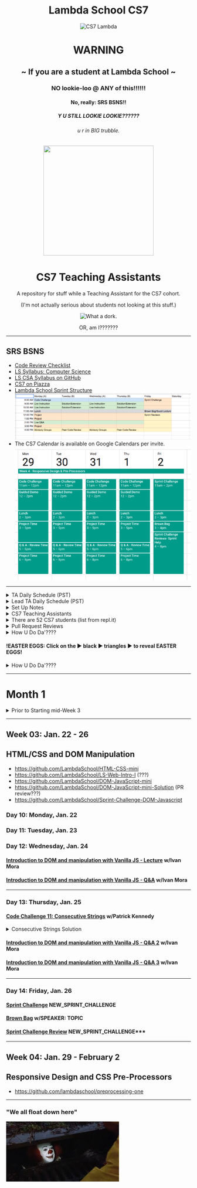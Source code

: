 <h1 align="center">Lambda School CS7</h1>

<div align="center"><img src="https://i.imgur.com/rVVk3pe.png" alt="CS7 Lambda" height="300px" width="300px"></div>

<h1 align="center"><b>WARNING</b></h1>
<h2 align="center">~ If you are a student at Lambda School ~</h2>
<h3 align="center">NO lookie-loo @ ANY of this!!!!!!</h3>
<h4 align="center">No, really: SRS BSNS!!</h4>
<h5 align="center">Y U STILL LOOKIE LOOKIE??????</h5>
<h6 align="center">u r in BIG trubble.</h6>

<div align="center"><img src="https://orig00.deviantart.net/d0b8/f/2015/167/8/5/blue_lambda_as_hecu_marine_by_hanif1807-d8xkuq4.png" height="300px" width="300px"></div>

<h1 align="center">CS7 Teaching Assistants</h1>
<p align="center">A repository for stuff while a Teaching Assistant for the CS7 cohort.</p>
<p align="center">(I'm not actually serious about students not looking at this stuff.)</p>

<div align="center"><img src="https://i.imgur.com/rrQsSj7.jpg" alt="What a dork."></div>

<p align="center">OR, am I???????<p>

***

## SRS BSNS

- [Code Review Checklist](https://github.com/LambdaSchool/Code-Review-Checklist)
- [LS Syllabus: Computer Science](http://ls-training-kit.netlify.com/cs-master)
- [LS CSA Syllabus on GitHub](https://github.com/LambdaSchool/LambdaCSA-Syllabus)
- [CS7 on Piazza](https://piazza.com/class/jc6vhnh8mdl5pw)
- [Lambda School Sprint Structure](https://docs.google.com/spreadsheets/d/1m83sq7Td5jpJ0XQUTwN7dJKhBHvIUppyHGIQ58pVQl4/edit?usp=sharing)
![Lambda School Sprint Structure](art/weeklySchedule.png)
- The CS7 Calendar is available on Google Calendars per invite.
![CS& Google Calendar](art/google-calendar.png)

***

<details><summary>TA Daily Schedule (PST)</summary><p>

1. 8am `/jibble in`
2. 8 code challenge
3. 915 cs7 TA standup
5. 930 code reviews & student help
6. 11 `/jibble out`
7. 11 - 12 LUNCH
8. 12 `jibble in`
9. 12 Zoom <a href="https://youtu.be/-P67b07z7Qw">Breakout</a> rooms, student help
10. 5p `jibble off`

</p></details>

<details><summary>Lead TA Daily Schedule (PST)</summary><p>

1. 450p day before or 750a: Schedule Code Challenge
2. 8a `/jibble in`
3. 8a code challenge
4. 845 code challenge review: 15 minutes ONLY
5. 915 cs7 TA standup
6. 930 Lead TA mtg: https://zoom.us/j/4558930151
7. 945-11 code reviews & student help
8. `/jibble out`
9. 11 - 12 LUNCH
10. `jibble in`
11. 12 Zoom <a href="https://youtu.be/-P67b07z7Qw">Breakout</a> rooms, student help
12. 5p `jibble off`

#### @9:15am PST CS7 TA Stand Up Meeting (5 - 10 minutes)
## In alphabetical order, ask all the TA's
1. What did you work on yesterday?
2. What are you working on today?
3. What is causing you to get stuck?

#### @9:30am PST  Lead TA Stand Up Meeting (5 - 10 Minutes)

</p></details>

<details><summary>Set Up Notes</summary><p>

#### Setting up [repl.it](https://repl.it/teacher) code challenges
Per Emily:
1. Log into repl.it - you should see the classrooms
2. When you click on CS7's classroom there should be 3 tabs: published, scheduled, and drafts.
3. Under drafts, find the code challenge and click on it.
4. On it's main page on the top right you can schedule it.
5. Select tomorrow and set the time to 7:59 AM (I do 8, but I'm a rebel)
6. You can always go back to the scheduled version, click to open it up and you'll have options to edit the tests etc. If you scroll all the way to the bottom, there's a link to the model solution. That's the one the students will see after submission, and the one you can share if you don't want to write one.

#### Slack `/polly` polls
- oh, it's a thing now with [a web interface](https://app.polly.ai/authoring)... templates... all that.

#### Slack `/jibble` timeclock
- who comes up with these names?
- How do we edit previous hours?

</p></details>

<details><summary>CS7 Teaching Assistants</summary><p>

### CS7 TA's
1. Manisha LaL (Chicago, IL) CST
2. Wesley "Pine Cone" Harvey (Vancouver, BC) PST
3. Satish Vattikuti (Toledo, OH) EST
4. Patrick Kennedy (Madison, NH) EST

<img src="http://www.nationsonline.org/maps/US-timezones.jpg" alt="U.S. Time Zones" width="300">

### CS7 TA Schedules (PST)
1. Manisha M-F 8-5
2. Wesley: M-F 8-5
3. Patrick: M-F 8-5
4. Satish is Part Time: 20hrs total
  - M Tu W Th F: 8AM - 9AM
  - M    W    F: NOON - 5PM

</p></details>

<details><summary>There are 52 CS7 students (list from repl.it)</summary><p>

1. Aaron Burk
2. Amanda Phillips
3. Anthony Catalfo
4. Ashlei Jone
5. Boeun Kim
6. Charlie Sparks
7. Christopher Beards
8. Cliff Kang
9. Cody Windeknecht
10. Courtney Seitz
11. Daniel Abbott
12. Daniel Lara
13. Dani Tacheny
14. David Loveday
15. David Soudry
16. Devin Baldwin
17. Dixie Korley
18. Eileen Eddy
19. Eric Hechavarria
20. German Go
21. Giraud Julemis
22. Glenn-David Daniel
23. Igor Yermak
24. John Spraul
25. Jon Anderson
26. Jonathan Brunt
27. Jonathan Bry
28. Kevin Chan
29. Lokesh Patel
30. Lo Saephan
31. Maximo Delarosa
32. Michael Marshalkovich
33. Mike Streltsoff
34. Nathan Flood
35. Nathaniel Flory
36. Nikhil Kamineni
37. Peter Gray
38. Punit Rawal
39. Richard Reis
40. Ronelle Lawson
41. Ronnie Miksch
42. Roy Tan
43. Russell Bates
44. Russell Stinson
45. Sagdi Formanov
46. Sergey Nam
47. Shobana Ramesh
48. Steven Magadan
49. Tommy Coleman
50. Tyson Williams
51. Walter Woodward
52. Young L

</p></details>

<details><summary>Pull Request Reviews</summary><p>

### DOM-JavaScript-mini
- [Erich Hechavarria](https://github.com/LambdaSchool/DOM-JavaScript-mini/pull/60)
```
Looks great - buttons work, layout's on point.
I opened the page in Chrome, Firefox, Safari & Opera and the buttons all worked.
Page layout looked good while resizing the browser.
No console warnings in the Chrome Dev Tools, well done!

Suggestion for GitHub Pull Requests and commits:
- Get in the habit of committing more often!
- Commit messages can be a valuable resource, and also help your focus on each step of the software development process.
- While `tried` and `done` might be _true_, they don't really describe the state of the project as you were developing it.
- Commit msgs don't have to be long, but often and succinct is good practice.
- The command `git log` will show you the history of your project (`space` to page through the longer histories. `q` will get you out of the history display)

As for PRs - it's helpful for TAs/Instructors if you put _your name_ as the title of the PR.
Also, you can open a PR as soon as you fork and clone a repo.
As you push commits to your repo, they'll get added to the PR.
That way your work is available to us as you develop your project :)
For example, start a PR title with "**Eric Hech: w.i.p.**"
Then when you are done, you can edit the title to read, "**Eric Hech: done √**"
Will also be useful when pair programming to put both peeps names in the title.

Great job!
```

</p></details>

<details><summary>How U Do Da'????</summary><p>

### Chat
1. Slack chat supports mouse sharing and screen drawing
2. Zoom

### Screen recording
1. Zoom
2. Linux: http://www.maartenbaert.be/simplescreenrecorder/ (pic and sound)
3. macOS: QuickTime Player does screen captures. To record sound, I installed [SoundFlower](https://rogueamoeba.com/freebies/soundflower/) (Got to the GitHub link)
4. Windows: ???


</p></details>

#### !EASTER EGGS: Click on the ▶︎ black ▶︎ triangles ▶︎ to reveal EASTER EGGS!

<details><summary>How U Do Da'????</summary><p>

##### Wanna know how to make these expandable sections in markdown?
1. Click on this [README.md file](README.md), then
2. click the `edit` icon:

![Look, a pencil!](art/look-a-pencil.png)

3. wrap a section in this HTML:
```html
<details><summary>Displayed Text</summary><p>

Nested text/markdown

</p></details>
```

</p></details>

***

<!-- <details><summary>Month 1: January, 2018</summary><p> -->

# Month 1

<details><summary>Prior to Starting mid-Week 3</summary><p>

##### THIS LIST IS JUST A GUESS

#### Pre-Coursework
- https://github.com/LambdaSchool/Precourse (PR review???)
- https://github.com/LambdaSchool/Pre-Course-Git-Fu - Is this issued to students?
#### Week 1: JavaScript
- https://github.com/LambdaSchool/JavaScript-I-Mini
- https://github.com/LambdaSchool/JavaScript-I
- https://github.com/LambdaSchool/JavaScript-II-Mini
- https://github.com/LambdaSchool/JavaScript-II
- https://github.com/LambdaSchool/Sprint-Challenge--JavaScript
#### Week 2: Data Structures
- https://github.com/LambdaSchool/Data-Structures-I
- https://github.com/LambdaSchool/LS-Data-Structures-I-Solution (PR review???)
- https://github.com/LambdaSchool/Data-Structures-II
- https://github.com/LambdaSchool/LS-Data-Structures-II-Solution (PR review???)
- https://github.com/LambdaSchool/Sprint-Challenge--Data-Structures

#### Code Challenges
1. [reverseString](https://piazza.com/class/jc6vhnh8mdl5pw?cid=10)
2. longestString
3. [reverseCase](https://piazza.com/class/jc6vhnh8mdl5pw?cid=14)
4. [reverseNumber](https://piazza.com/class/jc6vhnh8mdl5pw?cid=20)
5. [moneyFormat](https://piazza.com/class/jc6vhnh8mdl5pw?cid=24)
6. [toCamepCase](https://piazza.com/class/jc6vhnh8mdl5pw?cid=28)
7. evenOccurences
8. [romanNumerals](https://piazza.com/class/jc6vhnh8mdl5pw?cid=33)
9. [stringCompression](https://piazza.com/class/jc6vhnh8mdl5pw?cid=34)
10. collatzSequence

</p></details>

***

## Week 03: Jan. 22 - 26
## HTML/CSS and DOM Manipulation
- https://github.com/LambdaSchool/HTML-CSS-mini
- https://github.com/LambdaSchool/LS-Web-Intro-I (???)
- https://github.com/LambdaSchool/DOM-JavaScript-mini
- https://github.com/LambdaSchool/DOM-JavaScript-mini-Solution (PR review???)
- https://github.com/LambdaSchool/Sprint-Challenge-DOM-Javascript
### Day 10: Monday, Jan. 22
### Day 11: Tuesday, Jan. 23
### Day 12: Wednesday, Jan. 24
#### [Introduction to DOM and manipulation with Vanilla JS - Lecture](https://youtu.be/X8Q1yD1wjig) w/Ivan Mora
#### [Introduction to DOM and manipulation with Vanilla JS - Q&A](https://youtu.be/iuzkSVRJEss) w/Ivan Mora
***

### Day 13: Thursday, Jan. 25
#### [Code Challenge 11: Consecutive Strings](https://youtu.be/Ft_nfW8GKiQ) w/Patrick Kennedy

<details><summary>Consecutive Strings Solution</summary><p>

<img src="https://i.imgur.com/zxZdEug.png" height="200px" width="200px">

- https://piazza.com/class/jc6vhnh8mdl5pw?cid=40

```js
/*
  You are given an array of strings called arr and an integer k.
  Your task is to return the longest string consisting of k consecutive
  strings from the array.

  n being the length of the string array, if n = 0 or k > n or k <= 0 return "".
 */

function longestConsecutive(arr, k) {
  // n being the length of the string array, if n = 0 or k > n or k <= 0 return "".
  // n = arr.length
  if (arr.length === 0 || arr.length < k || k <= 0) return '';

  // return the longest string consisting of k consecutive strings from the array.
  return arr
    .map((value, index) => (
      arr.slice(index, index + k).join('')
      ))
    .reduce((longest, current) => (current.length > longest.length) ? current : longest);
}

// TEST SUITE - swEEt!
// console.log(longestConsecutive([], 1), "empty string")      // <--- '' - arr.length === 0
// console.log(longestConsecutive(["one"], 2), "empty string") // <--- '' - arr.length < k
// console.log(longestConsecutive(['something'], -1), "empty string")     // <--- '' - k <= 0

// const array = ['1', '22', '333', '55555', '4444', 'xx', '666666', 'ggg', 'q', 'kk'];
// console.log(array.length);      // <--- 10
// console.log(array.slice(3, 6)); // <--- [ '55555', '4444', 'xx' ]
// console.log(array.join(''));    // <--- 122333555554444xx666666gggqkk
// console.log(array.map((value, index) => (array.slice(index, index + 2).join('')))); // <--- ugly
// console.log(array.reduce((longest, current) => current.length > longest.length ? current : longest)); // <--- six sixes


// console.log(longestConsecutive(["zone", "abigail", "theta", "form", "libe", "zas"], 2)) // <--- "abigailtheta"
// console.log(longestConsecutive(["zone", "abigail", "theta", "antidisestablishmentarianism", "form", "libe", "zas"], 3)) // <--- abi theta anti
// console.log(longestConsecutive(["zone", "abigail", "theta", "antidisestablishmentarianism", "capybara", "form", "libe", "zas"], 3)) // <--- theta anti capy
```

#### Truth Table: Inclusive Or
- If ANY one of the variables evaluates to `true`, then the entire proposition evaluates to `true`.
- There are three terms: `phi`, `psi` & `fry`.
- Each term has two possible states: `true` or `false`.
- The total number of _possible_ combination of three terms which each have two possible states is...?
- Number of ***states*** (either true or false) raised to the power of the number of ***terms*** (phi, psi & fry), i.e. 2<sup>3</sup>, or (2 \* 2 \* 2), a.k.a. *eight*:

| # | phi | psi | fry | "phi inclusive_or psi inclusive_or fry" |
|:---|:---:|:---:|:---:|:---:|
| 1) | T | T | T | True |
| 2) | T | T | F | True |
| 3) | T | F | T | True |
| 4) | T | F | F | True |
| 5) | F | T | T | True |
| 6) | F | T | F | True |
| 7) | F | F | T | True |
| 8) | F | F | F | False |

#### Exclusive Or (with only two terms)
- Just a quick explanation of the difference between exclusive and inclusive or logic.
- An _exclusive_ "or" operator evaluates to true when ONLY one of the terms (operands) is true.
- i.e. "I will have either a cheese burger, or pizza, but _not both_"

| Φ | Ψ | "Φ exclusive_or Ψ" |
|:---:|:---:|:---:|
| T | T | False |
| T | F | True |
| F | T | True |
| F | F | False |

</p></details>

#### [Introduction to DOM and manipulation with Vanilla JS - Q&A 2](https://youtu.be/qpI5z1DAiuY) w/Ivan Mora
#### [Introduction to DOM and manipulation with Vanilla JS - Q&A 3](https://youtu.be/7qi6vrzgyNE) w/Ivan Mora

***

### Day 14: Friday, Jan. 26
#### [Sprint Challenge](https://github.com/LambdaSchool/Sprint-Challenge-DOM-Javascript) NEW_SPRINT_CHALLENGE
#### [Brown Bag](LINK) w/SPEAKER: TOPIC
#### [Sprint Challenge Review](https://repl.it/student/submissions/#) NEW_SPRINT_CHALLENGE***

***

## Week 04: Jan. 29 - February 2
## Responsive Design and CSS Pre-Processors
- https://github.com/lambdaschool/preprocessing-one

<!-- </p></details> -->

***

### "We all float down here"
![We all float down here](/art/pennywise.jpeg)
